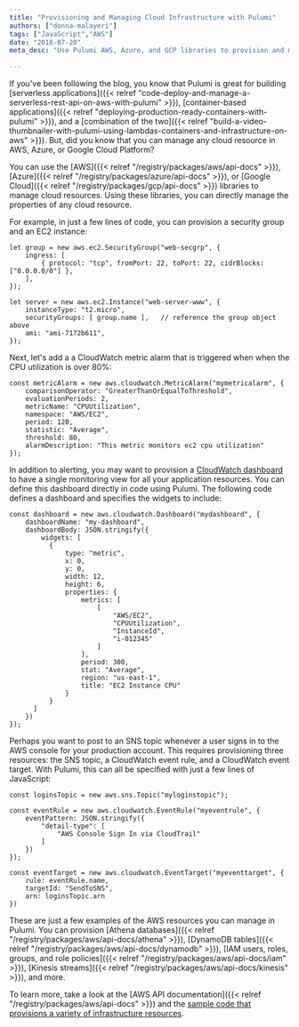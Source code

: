 ```yaml
---
title: "Provisioning and Managing Cloud Infrastructure with Pulumi"
authors: ["donna-malayeri"]
tags: ["JavaScript","AWS"]
date: "2018-07-20"
meta_desc: "Use Pulumi AWS, Azure, and GCP libraries to provision and manage infrastructure. Configure alerting & monitoring directly in code using Pulumi."

---
```


If you've been following the blog, you know that Pulumi is great for
building [serverless applications]({{< relref "code-deploy-and-manage-a-serverless-rest-api-on-aws-with-pulumi" >}}),
[container-based applications]({{< relref "deploying-production-ready-containers-with-pulumi" >}}),
and a [combination of the two]({{< relref "build-a-video-thumbnailer-with-pulumi-using-lambdas-containers-and-infrastructure-on-aws" >}}).
But, did you know that you can manage any cloud resource in AWS, Azure, or Google Cloud Platform?
<!--more-->

You can use the
[AWS]({{< relref "/registry/packages/aws/api-docs" >}}),
[Azure]({{< relref "/registry/packages/azure/api-docs" >}}),
or [Google Cloud]({{< relref "/registry/packages/gcp/api-docs" >}})
libraries to manage cloud resources. Using these libraries, you can
directly manage the properties of any cloud resource.

For example, in just a few lines of code, you can provision a security
group and an EC2 instance:

    let group = new aws.ec2.SecurityGroup("web-secgrp", {
        ingress: [
            { protocol: "tcp", fromPort: 22, toPort: 22, cidrBlocks: ["0.0.0.0/0"] },
        ],
    });

    let server = new aws.ec2.Instance("web-server-www", {
        instanceType: "t2.micro",
        securityGroups: [ group.name ],   // reference the group object above
        ami: "ami-7172b611",
    });

Next, let's add a a CloudWatch metric alarm that is triggered when when
the CPU utilization is over 80%:

    const metricAlarm = new aws.cloudwatch.MetricAlarm("mymetricalarm", {
        comparisonOperator: "GreaterThanOrEqualToThreshold",
        evaluationPeriods: 2,
        metricName: "CPUUtilization",
        namespace: "AWS/EC2",
        period: 120,
        statistic: "Average",
        threshold: 80,
        alarmDescription: "This metric monitors ec2 cpu utilization"
    });

In addition to alerting, you may want to provision a [CloudWatch dashboard](https://docs.aws.amazon.com/AmazonCloudWatch/latest/monitoring/CloudWatch_Dashboards.html)
to have a single monitoring view for all your application resources. You
can define this dashboard directly in code using Pulumi. The following
code defines a dashboard and specifies the widgets to include:

    const dashboard = new aws.cloudwatch.Dashboard("mydashboard", {
        dashboardName: "my-dashboard",
        dashboardBody: JSON.stringify({
            widgets: [
              {
                  type: "metric",
                  x: 0,
                  y: 0,
                  width: 12,
                  height: 6,
                  properties: {
                      metrics: [
                          [
                              "AWS/EC2",
                              "CPUUtilization",
                              "InstanceId",
                              "i-012345"
                          ]
                      ],
                      period: 300,
                      stat: "Average",
                      region: "us-east-1",
                      title: "EC2 Instance CPU"
                  }
              }
          ]
        })
    });

Perhaps you want to post to an SNS topic whenever a user signs in to the
AWS console for your production account. This requires provisioning
three resources: the SNS topic, a CloudWatch event rule, and a
CloudWatch event target. With Pulumi, this can all be specified with
just a few lines of JavaScript:

    const loginsTopic = new aws.sns.Topic("myloginstopic");

    const eventRule = new aws.cloudwatch.EventRule("myeventrule", {
        eventPattern: JSON.stringify({
            "detail-type": [
                "AWS Console Sign In via CloudTrail"
            ]
        })
    });

    const eventTarget = new aws.cloudwatch.EventTarget("myeventtarget", {
        rule: eventRule.name,
        targetId: "SendToSNS",
        arn: loginsTopic.arn
    })

These are just a few examples of the AWS resources you can manage in
Pulumi. You can provision
[Athena databases]({{< relref "/registry/packages/aws/api-docs/athena" >}}),
[DynamoDB tables]({{< relref "/registry/packages/aws/api-docs/dynamodb" >}}),
[IAM users, roles, groups, and role policies]({{< relref "/registry/packages/aws/api-docs/iam" >}}),
[Kinesis streams]({{< relref "/registry/packages/aws/api-docs/kinesis" >}}), and more.

To learn more, take a look at the
[AWS API documentation]({{< relref "/registry/packages/aws/api-docs" >}})
and the [sample code that provisions a variety of infrastructure resources](https://github.com/pulumi/examples/blob/master/aws-ts-resources/index.ts).
